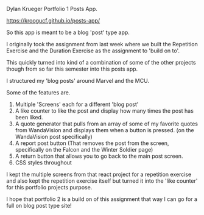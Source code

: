 Dylan Krueger Portfolio 1 Posts App.

https://kroogucf.github.io/posts-app/

So this app is meant to be a blog 'post' type app.

I originally took the assignment from last week where we built the Repetition Exercise and the Duration Exercise as the assignment to 'build on to'.

This quickly turned into kind of a combination of some of the other projects though from so far this semester into this posts app.

I structured my 'blog posts' around Marvel and the MCU.

Some of the features are.

1. Multiple 'Screens' each for a different 'blog post'
2. A like counter to like the post and display how many times the post has been liked.
3. A quote generator that pulls from an array of some of my favorite quotes from WandaVision and displays them when a button is pressed. (on the WandaVision post specifically)
4. A report post button (That removes the post from the screen, specifically on the Falcon and the Winter Soldier page)
5. A return button that allows you to go back to the main post screen.
6. CSS styles throughout

I kept the multiple screens from that react project for a repetition exercise and also kept the repetition exercise itself but turned it into the 'like counter' for this portfolio projects purpose.

I hope that portfolio 2 is a build on of this assignment that way I can go for a full on blog post type site!
